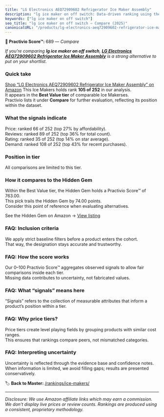 ```yaml
---
title: "LG Electronics AEQ72909602 Refrigerator Ice Maker Assembly"
description: "lg ice maker on off switch: Data-driven ranking using the Practivio Score™. Positioned by quality, value, demand, findability, momentum."
keywords: ["lg ice maker on off switch"]
seo_title: "lg ice maker on off switch — Compare (2025)"
canonicalURL: "/products/lg-electronics-aeq72909602-refrigerator-ice-maker-assembly-B00AH5ZMVK/"
---
```


**🛒 Practivio Score™:** 689 — _Compare_


*If you're comparing **lg ice maker on off switch**, **[LG Electronics AEQ72909602 Refrigerator Ice Maker Assembly](https://www.amazon.com/dp/B00AH5ZMVK?tag=practivio-20)** is a strong alternative to put on your shortlist.*
### Quick take
[Shop “LG Electronics AEQ72909602 Refrigerator Ice Maker Assembly” on Amazon](https://www.amazon.com/dp/B00AH5ZMVK?tag=practivio-20)
This Ice Makers holds rank **105 of 252** in our analysis.  
It appears in the **Best Value tier** of comparable Ice Makerses.  
Practivio lists it under **Compare** for further evaluation, reflecting its position within the dataset.

### What the signals indicate
Price: ranked 66 of 252 (top 27% by affordability).  
Reviews: ranked 89 of 252 (top 36% for total count).  
Rating: ranked 35 of 252 (top 14% on star average).  
Demand: ranked 108 of 252 (top 43% for recent purchases).

### Position in tier
All comparisons are limited to this tier.

### How it compares to the Hidden Gem
Within the Best Value tier, the Hidden Gem holds a Practivio Score™ of 763.00.  
This pick trails the Hidden Gem by 74.00 points.  
Consider this point of reference when evaluating alternatives.  

See the Hidden Gem on Amazon → [View listing](https://www.amazon.com/dp/B00197WV7I?tag=practivio-20)

### FAQ: Inclusion criteria
We apply strict baseline filters before a product enters the cohort.  
That way, the designation stays accurate and trustworthy.

### FAQ: How the score works
Our 0–100 Practivio Score™ aggregates observed signals to allow fair comparisons inside each tier.  
Missing data contributes to uncertainty, not fabricated values.

### FAQ: What “signals” means here
“Signals” refers to the collection of measurable attributes that inform a product’s position within a tier.

### FAQ: Why price tiers?
Price tiers create level playing fields by grouping products with similar cost ranges.  
This ensures that rankings compare peers, not mismatched categories.

### FAQ: Interpreting uncertainty
Uncertainty is reflected through the evidence base and confidence notes.  
When information is limited, we avoid filling gaps; results are presented conservatively.

<!-- Missing template for Compare/CompareWithinPriceClass -->


🏷️ **Back to Master:** [/rankings/ice-makers/](/rankings/ice-makers/)

---
_Disclosure: We use Amazon affiliate links which may earn a commission. We don’t display live prices or review counts. Rankings are produced using a consistent, proprietary methodology._
